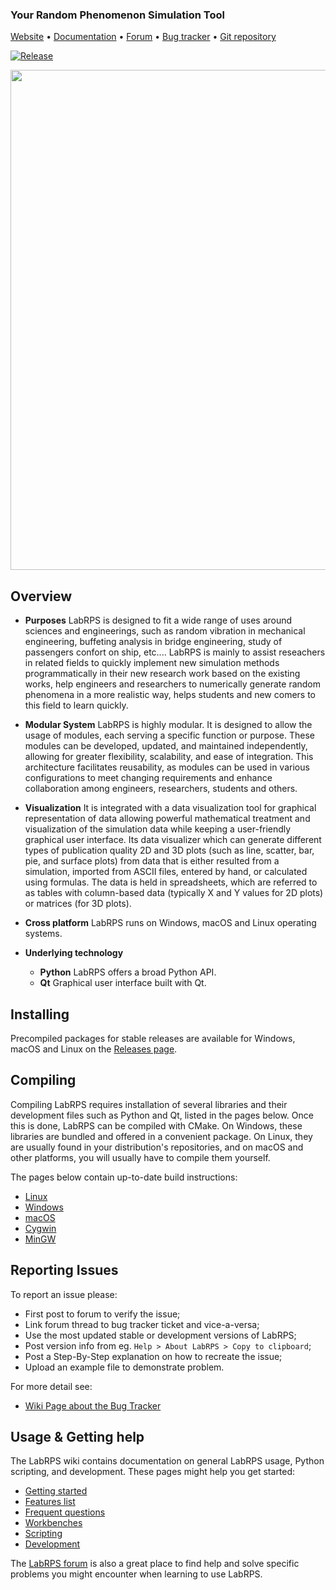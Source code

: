 ### Your Random Phenomenon Simulation Tool

[Website](https://www.labrps.com) • 
[Documentation](https://wiki.labrps.com) •
[Forum](https://labrps.com/boards) •
[Bug tracker](https://www.labrps.com/tracker/) •
[Git repository](https://github.com/LabRPS/LabRPS)


[![Release](https://img.shields.io/github/release/labrps/labrps.svg)](https://github.com/labrps/labrps/releases/latest) 

<img src="https://labrps.com/images/LabRPS_Screenshot.png" width="800"/>

Overview
--------

* **Purposes**  LabRPS is designed to fit a wide range of uses around sciences and engineerings, such as random vibration in mechanical engineering, buffeting analysis in bridge engineering, study of passengers confort on ship, etc.... LabRPS is mainly to assist reseachers in related fields to quickly implement new simulation methods programmatically in their new research work based on the existing works, help engineers and researchers to numerically generate random phenomena in a more realistic way, helps students and new comers to this field to learn quickly. 

* **Modular System** LabRPS is highly modular. It is designed to allow the usage of modules, each serving a specific function or purpose. These modules can be developed, updated, and maintained independently, allowing for greater flexibility, scalability, and ease of integration. This architecture facilitates reusability, as modules can be used in various configurations to meet changing requirements and enhance collaboration among engineers, researchers, students and others.

* **Visualization** It is integrated with a data visualization tool for graphical representation of data allowing powerful mathematical treatment and visualization of the simulation data while keeping a user-friendly graphical user interface. Its data visualizer which can generate different types of publication quality 2D and 3D plots (such as line, scatter, bar, pie, and surface plots) from data that is either resulted from a simulation, imported from ASCII files, entered by hand, or calculated using formulas. The data is held in spreadsheets, which are referred to as tables with column-based data (typically X and Y values for 2D plots) or matrices (for 3D plots). 

* **Cross platform** LabRPS runs on Windows, macOS and Linux operating systems.

* **Underlying technology**
    * **Python** LabRPS offers a broad Python API.
    * **Qt** Graphical user interface built with Qt.

Installing
----------

Precompiled packages for stable releases are available for Windows, macOS and Linux on the
[Releases page](https://github.com/LabRPS/LabRPS/releases).

Compiling
---------

Compiling LabRPS requires installation of several libraries and their 
development files such as Python and Qt, listed in the 
pages below. Once this is done, LabRPS can be compiled with 
CMake. On Windows, these libraries are bundled and offered 
in a convenient package. On Linux, they are usually found 
in your distribution's repositories, and on macOS and other platforms, 
you will usually have to compile them yourself.

The pages below contain up-to-date build instructions:

- [Linux](https://wiki.labrps.com/Compile_on_Linux)
- [Windows](https://wiki.labrps.com/Compile_on_Windows)
- [macOS](https://wiki.labrps.com/Compile_on_MacOS)
- [Cygwin](https://wiki.labrps.com/Compile_on_Cygwin)
- [MinGW](https://wiki.labrps.com/Compile_on_MinGW)


Reporting Issues
---------

To report an issue please:
- First post to forum to verify the issue; 
- Link forum thread to bug tracker ticket and vice-a-versa; 
- Use the most updated stable or development versions of LabRPS; 
- Post version info from eg. `Help > About LabRPS > Copy to clipboard`; 
- Post a Step-By-Step explanation on how to recreate the issue; 
- Upload an example file to demonstrate problem. 

For more detail see:
- [Wiki Page about the Bug Tracker](https://wiki.labrps.com/Tracker)


Usage & Getting help
--------------------

The LabRPS wiki contains documentation on 
general LabRPS usage, Python scripting, and development. These 
pages might help you get started:

- [Getting started](https://wiki.labrps.com/Getting_started)
- [Features list](https://wiki.labrps.com/Feature_list)
- [Frequent questions](https://wiki.labrps.com/FAQ/en)
- [Workbenches](https://wiki.labrps.com/Workbenches)
- [Scripting](https://wiki.labrps.com/Power_users_hub)
- [Development](https://wiki.labrps.com/Developer_hub)

The [LabRPS forum](https://labrps.com/boards) is also a great place
to find help and solve specific problems you might encounter when
learning to use LabRPS.
